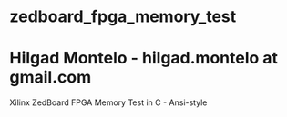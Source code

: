# zedboard_fpga_memory_test
# Hilgad Montelo - hilgad.montelo at gmail.com
Xilinx ZedBoard FPGA Memory Test in C - Ansi-style
